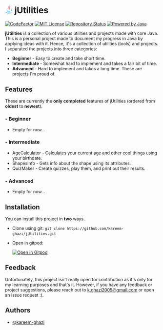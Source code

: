 # <img src="java-icon.png" alt="banner" width="24"/> jUtilities 

[![CodeFactor](https://www.codefactor.io/repository/github/kareem-ghazi/jutilities/badge)](https://www.codefactor.io/repository/github/kareem-ghazi/jutilities)
[![MIT License](https://img.shields.io/badge/License-MIT-red.svg)](https://opensource.org/licenses/MIT)
[![Repository Status](https://img.shields.io/badge/Status-Active-brightgreen)](https://github.com/kareem-ghazi/jUtilities)
[![Powered by Java](https://img.shields.io/badge/powered_by_java-critical.svg?style=for-the-badge&logo=java&logoColor=white)](https://java.com)

**jUtilities** is a collection of various utilities and projects made with core Java. This is a personal project made to document my progress in Java by applying ideas with it. Hence, it's a collection of utilities (tools) and projects. I separated the projects into three categories:
  
- **Beginner** - Easy to create and take short time.
- **Intermediate** - Somewhat hard to implement and takes a fair bit of time.
- **Advanced** - Hard to implement and takes a long time. These are projects I'm proud of.  


## Features

These are currently the **only completed** features of jUtilities (ordered from **oldest** to **newest**).
### - **Beginner**
- Empty for now...

### - **Intermediate**
- AgeCalculator - Calculates your current age and other cool things using your birthdate.
- ShapesInfo - Gets info about the shape using its attributes.
- QuizMaker - Create quizzes, play them, and print out their results.

### - **Advanced**
- Empty for now...

## Installation

You can install this project in **two** ways.

  - Clone using git: `git clone https://github.com/kareem-ghazi/jUtilities.git`
  - Open in gitpod: 
  
    [![Open in Gitpod](https://gitpod.io/button/open-in-gitpod.svg)](https://gitpod.io/#https://github.com/kareem-ghazi/jUtilities)

## Feedback

Unfortunately, this project isn't really open for contribution as it's only for my learning purposes and that's it. However, if you have any feedback or project suggestions, please reach out to k.ghazi2005@gmail.com or open an issue request :).

## Authors

  - [@kareem-ghazi](https://www.github.com/kareem-ghazi)
